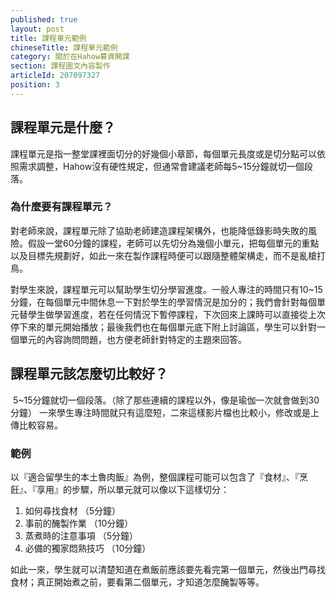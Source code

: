 ```yaml
---
published: true
layout: post
title: 課程單元範例
chineseTitle: 課程單元範例
category: 關於在Hahow募資開課
section: 課程圖文內容製作
articleId: 207097327
position: 3
---
```

## 課程單元是什麼？

課程單元是指一整堂課裡面切分的好幾個小章節，每個單元長度或是切分點可以依照需求調整，Hahow沒有硬性規定，但通常會建議老師每5~15分鐘就切一個段落。

### 為什麼要有課程單元？

對老師來說，課程單元除了協助老師建造課程架構外，也能降低錄影時失敗的風險。假設一堂60分鐘的課程，老師可以先切分為幾個小單元，把每個單元的重點以及目標先規劃好，如此一來在製作課程時便可以跟隨整體架構走，而不是亂槍打鳥。

對學生來說，課程單元可以幫助學生切分學習進度。一般人專注的時間只有10~15分鐘，在每個單元中間休息一下對於學生的學習情況是加分的；我們會針對每個單元替學生做學習進度，若在任何情況下暫停課程，下次回來上課時可以直接從上次停下來的單元開始播放；最後我們也在每個單元底下附上討論區，學生可以針對一個單元的內容詢問問題，也方便老師針對特定的主題來回答。

## 課程單元該怎麼切比較好？

 5~15分鐘就切一個段落。（除了那些連續的課程以外，像是瑜伽一次就會做到30分鐘）
一來學生專注時間就只有這麼短，二來這樣影片檔也比較小，修改或是上傳比較容易。

### 範例

以『適合留學生的本土魯肉飯』為例，整個課程可能可以包含了『食材』、『烹飪』、『享用』的步驟，所以單元就可以像以下這樣切分：

1.  如何尋找食材 （5分鐘）
2.  事前的醃製作業 （10分鐘）
3.  蒸煮時的注意事項 （5分鐘）
4.  必備的獨家悶熟技巧 （10分鐘）

如此一來，學生就可以清楚知道在煮飯前應該要先看完第一個單元，然後出門尋找食材；真正開始煮之前，要看第二個單元，才知道怎麼醃製等等。
